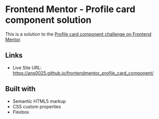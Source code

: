 # Frontend Mentor - Profile card component solution

This is a solution to the [Profile card component challenge on Frontend Mentor](https://www.frontendmentor.io/challenges/profile-card-component-cfArpWshJ).

## Links

- Live Site URL: https://ans0025.github.io/frontendmentor_profile_card_component/

## Built with

- Semantic HTML5 markup
- CSS custom properties
- Flexbox
